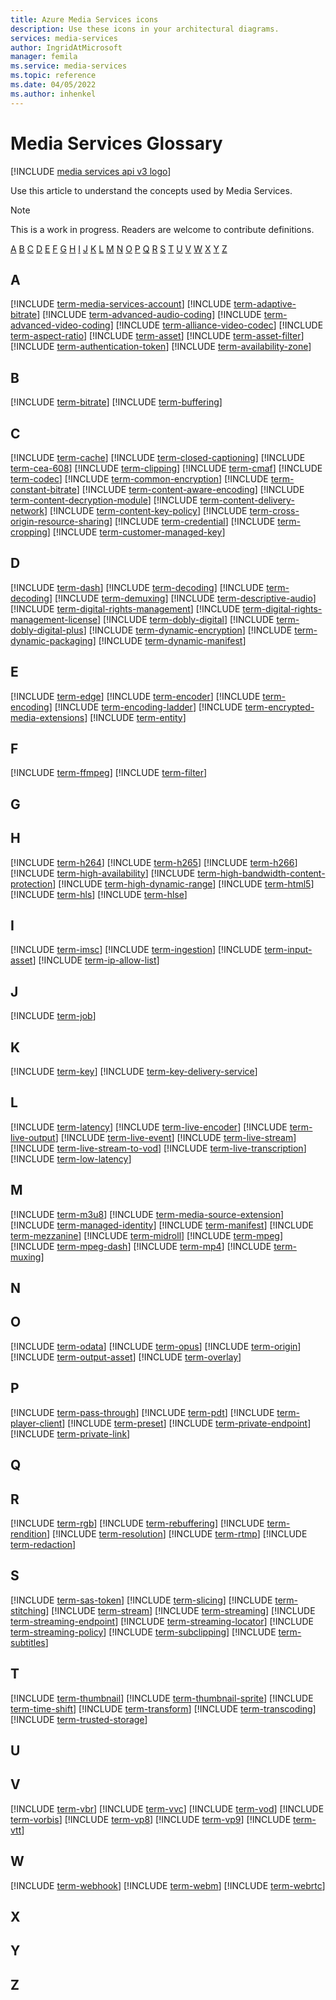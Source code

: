 ```yaml
---
title: Azure Media Services icons
description: Use these icons in your architectural diagrams.
services: media-services
author: IngridAtMicrosoft
manager: femila
ms.service: media-services
ms.topic: reference
ms.date: 04/05/2022
ms.author: inhenkel
---
```


# Media Services Glossary

[!INCLUDE [media services api v3 logo](./includes/v3-hr.md)]

Use this article to understand the concepts used by Media Services.

> [!NOTE]
> This is a work in progress. Readers are welcome to contribute definitions.

[A](#a) [B](#b) [C](#c) [D](#d) [E](#e) [F](#f) [G](#g) [H](#h) [I](#i) [J](#j) [K](#k) [L](#l) [M](#m) [N](#n) [O](#o) [P](#p) [Q](#q) [R](#r) [S](#s) [T](#t) [U](#u) [V](#v) [W](#w) [X](#x) [Y](#y) [Z](#z)

## A

[!INCLUDE [term-media-services-account](includes/term-media-services-account.md)]
[!INCLUDE [term-adaptive-bitrate](includes/term-adaptive-bitrate.md)]
[!INCLUDE [term-advanced-audio-coding](includes/term-advanced-audio-coding.md)]
[!INCLUDE [term-advanced-video-coding](includes/term-advanced-video-coding.md)]
[!INCLUDE [term-alliance-video-codec](includes/term-alliance-video-codec.md)]
[!INCLUDE [term-aspect-ratio](includes/term-aspect-ratio.md)]
[!INCLUDE [term-asset](includes/term-asset.md)]
[!INCLUDE [term-asset-filter](includes/term-asset-filter.md)]
[!INCLUDE [term-authentication-token](includes/term-authentication-token.md)]
[!INCLUDE [term-availability-zone](includes/term-availability-zone.md)]

## B

<!-- Beacon -->
[!INCLUDE [term-bitrate](includes/term-bitrate.md)]
[!INCLUDE [term-buffering](includes/term-buffering.md)]

## C

[!INCLUDE [term-cache](includes/term-cache.md)]
[!INCLUDE [term-closed-captioning](includes/term-closed-captioning.md)]
[!INCLUDE [term-cea-608](includes/term-cea-608.md)]
[!INCLUDE [term-clipping](includes/term-clipping.md)]
[!INCLUDE [term-cmaf](includes/term-cmaf.md)]
[!INCLUDE [term-codec](includes/term-codec.md)]
[!INCLUDE [term-common-encryption](includes/term-common-encryption.md)]
[!INCLUDE [term-constant-bitrate](includes/term-constant-bitrate.md)]
[!INCLUDE [term-content-aware-encoding](includes/term-content-aware-encoding.md)]
[!INCLUDE [term-content-decryption-module](includes/term-content-decryption-module.md)]
[!INCLUDE [term-content-delivery-network](includes/term-content-delivery-network.md)]
[!INCLUDE [term-content-key-policy](includes/term-content-key-policy.md)]
[!INCLUDE [term-cross-origin-resource-sharing](includes/term-cross-origin-resource-sharing.md)]
[!INCLUDE [term-credential](includes/term-credential.md)]
[!INCLUDE [term-cropping](includes/term-cropping.md)]
[!INCLUDE [term-customer-managed-key](includes/term-customer-managed-key.md)]

## D

[!INCLUDE [term-dash](includes/term-dash.md)]
[!INCLUDE [term-decoding](includes/term-decoding.md)]
[!INCLUDE [term-decoding](includes/term-decode-time-stamp.md)]
[!INCLUDE [term-demuxing](includes/term-demuxing.md)]
[!INCLUDE [term-descriptive-audio](includes/term-descriptive-audio.md)]
[!INCLUDE [term-digital-rights-management](includes/term-digital-rights-management.md)]
[!INCLUDE [term-digital-rights-management-license](includes/term-digital-rights-management-license.md)]
[!INCLUDE [term-dobly-digital](includes/term-dobly-digital.md)]
[!INCLUDE [term-dobly-digital-plus](includes/term-dobly-digital-plus.md)]
[!INCLUDE [term-dynamic-encryption](includes/term-dynamic-encryption.md)]
[!INCLUDE [term-dynamic-packaging](includes/term-dynamic-packaging.md)]
[!INCLUDE [term-dynamic-manifest](includes/term-dynamic-manifest.md)]

## E

[!INCLUDE [term-edge](includes/term-edge.md)]
[!INCLUDE [term-encoder](includes/term-encoder.md)]
[!INCLUDE [term-encoding](includes/term-encoding.md)]
[!INCLUDE [term-encoding-ladder](includes/term-encoding-ladder.md)]
[!INCLUDE [term-encrypted-media-extensions](includes/term-encrypted-media-extensions.md)]
[!INCLUDE [term-entity](includes/term-entity.md)]

## F

[!INCLUDE [term-ffmpeg](includes/term-ffmpeg.md)]
[!INCLUDE [term-filter](includes/term-filter.md)]

## G

## H

[!INCLUDE [term-h264](includes/term-h264.md)]
[!INCLUDE [term-h265](includes/term-h265.md)]
[!INCLUDE [term-h266](includes/term-h266.md)]
[!INCLUDE [term-high-availability](includes/term-high-availability.md)]
[!INCLUDE [term-high-bandwidth-content-protection](includes/term-high-bandwidth-digital-content-protection.md)]
[!INCLUDE [term-high-dynamic-range](includes/term-high-dynamic-range.md)]
[!INCLUDE [term-html5](includes/term-html5.md)]
[!INCLUDE [term-hls](includes/term-hls.md)]
[!INCLUDE [term-hlse](includes/term-hlse.md)]

## I

[!INCLUDE [term-imsc](includes/term-imsc.md)]
[!INCLUDE [term-ingestion](includes/term-ingestion.md)]
[!INCLUDE [term-input-asset](includes/term-input-asset.md)]
[!INCLUDE [term-ip-allow-list](includes/term-ip-allow-list.md)]

## J

[!INCLUDE [term-job](includes/term-job.md)]

## K

[!INCLUDE [term-key](includes/term-key.md)]
[!INCLUDE [term-key-delivery-service](includes/term-key-delivery-service.md)]

## L

[!INCLUDE [term-latency](includes/term-latency.md)]
[!INCLUDE [term-live-encoder](includes/term-live-encoder.md)]
[!INCLUDE [term-live-output](includes/term-live-output.md)]
[!INCLUDE [term-live-event](includes/term-live-event.md)]
[!INCLUDE [term-live-stream](includes/term-live-stream.md)]
[!INCLUDE [term-live-stream-to-vod](includes/term-live-stream-to-vod.md)]
[!INCLUDE [term-live-transcription](includes/term-live-transcription.md)]
[!INCLUDE [term-low-latency](includes/term-low-latency.md)]

## M

[!INCLUDE [term-m3u8](includes/term-m3u8.md)]
[!INCLUDE [term-media-source-extension](includes/term-media-source-extension.md)]
[!INCLUDE [term-managed-identity](includes/term-managed-identity.md)]
[!INCLUDE [term-manifest](includes/term-manifest.md)]
[!INCLUDE [term-mezzanine](includes/term-mezzanine.md)]
[!INCLUDE [term-midroll](includes/term-midroll.md)]
[!INCLUDE [term-mpeg](includes/term-mpeg.md)]
[!INCLUDE [term-mpeg-dash](includes/term-mpeg-dash.md)]
[!INCLUDE [term-mp4](includes/term-mp4.md)]
[!INCLUDE [term-muxing](includes/term-muxing.md)]

## N

## O

[!INCLUDE [term-odata](includes/term-odata.md)]
[!INCLUDE [term-opus](includes/term-opus.md)]
[!INCLUDE [term-origin](includes/term-origin.md)]
[!INCLUDE [term-output-asset](includes/term-output-asset.md)]
[!INCLUDE [term-overlay](includes/term-overlay.md)]

## P

[!INCLUDE [term-pass-through](includes/term-pass-through.md)]
[!INCLUDE [term-pdt](includes/term-presentation-time-stamp.md)]
[!INCLUDE [term-player-client](includes/term-player-client.md)]
[!INCLUDE [term-preset](includes/term-preset.md)]
[!INCLUDE [term-private-endpoint](includes/term-private-endpoint.md)]
[!INCLUDE [term-private-link](includes/term-private-link.md)]

## Q

## R

[!INCLUDE [term-rgb](includes/term-rgb.md)]
[!INCLUDE [term-rebuffering](includes/term-rebuffering.md)]
[!INCLUDE [term-rendition](includes/term-rendition.md)]
[!INCLUDE [term-resolution](includes/term-resolution.md)]
[!INCLUDE [term-rtmp](includes/term-rtmp.md)]
[!INCLUDE [term-redaction](includes/term-redaction.md)]

## S

[!INCLUDE [term-sas-token](includes/term-sas-url.md)]
[!INCLUDE [term-slicing](includes/term-slicing.md)]
[!INCLUDE [term-stitching](includes/term-stitching.md)]
[!INCLUDE [term-stream](includes/term-stream.md)]
[!INCLUDE [term-streaming](includes/term-streaming.md)]
[!INCLUDE [term-streaming-endpoint](includes/term-streaming-endpoint.md)]
[!INCLUDE [term-streaming-locator](includes/term-streaming-locator.md)]
[!INCLUDE [term-streaming-policy](includes/term-streaming-policy.md)]
[!INCLUDE [term-subclipping](includes/term-subclipping.md)]
[!INCLUDE [term-subtitles](includes/term-subtitles.md)]

## T

[!INCLUDE [term-thumbnail](includes/term-thumbnail.md)]
[!INCLUDE [term-thumbnail-sprite](includes/term-thumbnail-sprite.md)]
[!INCLUDE [term-time-shift](includes/term-time-shift.md)]
[!INCLUDE [term-transform](includes/term-transform.md)]
[!INCLUDE [term-transcoding](includes/term-transcoding.md)]
[!INCLUDE [term-trusted-storage](includes/term-trusted-storage.md)]

## U

## V

[!INCLUDE [term-vbr](includes/term-vbr.md)]
[!INCLUDE [term-vvc](includes/term-vvc.md)]
[!INCLUDE [term-vod](includes/term-vod.md)]
[!INCLUDE [term-vorbis](includes/term-vorbis.md)]
[!INCLUDE [term-vp8](includes/term-vp8.md)]
[!INCLUDE [term-vp9](includes/term-vp9.md)]
[!INCLUDE [term-vtt](includes/term-vtt.md)]

## W

[!INCLUDE [term-webhook](includes/term-webhook.md)]
[!INCLUDE [term-webm](includes/term-webm.md)]
[!INCLUDE [term-webrtc](includes/term-webrtc.md)]

## X

## Y

## Z
